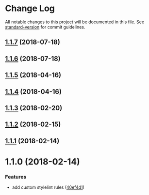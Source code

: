 # Change Log

All notable changes to this project will be documented in this file. See [standard-version](https://github.com/conventional-changelog/standard-version) for commit guidelines.

<a name="1.1.7"></a>
## [1.1.7](https://github.com/contactlab/stylelint-config-uxd/compare/v1.1.6...v1.1.7) (2018-07-18)



<a name="1.1.6"></a>
## [1.1.6](https://github.com/contactlab/stylelint-config-uxd/compare/v1.1.5...v1.1.6) (2018-07-18)



<a name="1.1.5"></a>
## [1.1.5](https://github.com/contactlab/stylelint-config-uxd/compare/v1.1.4...v1.1.5) (2018-04-16)



<a name="1.1.4"></a>
## [1.1.4](https://github.com/contactlab/stylelint-config-uxd/compare/v1.1.2...v1.1.4) (2018-04-16)



<a name="1.1.3"></a>
## [1.1.3](https://github.com/contactlab/stylelint-config-uxd/compare/v1.1.2...v1.1.3) (2018-02-20)



<a name="1.1.2"></a>
## [1.1.2](https://github.com/contactlab/stylelint-config-uxd/compare/v1.1.1...v1.1.2) (2018-02-15)



<a name="1.1.1"></a>
## [1.1.1](https://github.com/contactlab/stylelint-config-uxd/compare/v1.1.0...v1.1.1) (2018-02-14)



<a name="1.1.0"></a>
# 1.1.0 (2018-02-14)


### Features

* add custom stylelint rules ([40ef4d1](https://github.com/contactlab/stylelint-config-uxd/commit/40ef4d1))
